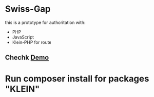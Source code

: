 # Swiss-Gap

this is a prototype for authoritation with:

- PHP
- JavaScript
- Klein-PHP for route

## Chechk [Demo](https://lure.lovestoblog.com/swissgap/home.php)

# Run composer install for packages "KLEIN"
